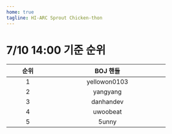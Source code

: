 ```yaml
---
home: true
tagline: HI-ARC Sprout Chicken-thon
---
```


# 7/10 14:00 기준 순위

<div class="center">

| <span style="display: inline-block; width:10vw">순위</span> | <span style="display: inline-block; width:30vw">BOJ 핸들</span> |
|:---:|:-------:|
| 1 | yellowon0103 |
| 2 | yangyang |
| 3 | danhandev |
| 4 | uwoobeat |
| 5 | 5unny |

</div>

